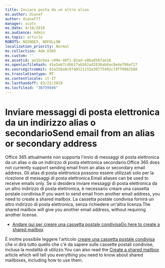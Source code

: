 ```yaml
---
title: Inviare posta da un altro alias
ms.author: dianef
author: dianef77
manager: scotv
ms.date: 4/16/2018
ms.audience: Admin
ms.topic: article
ROBOTS: NOINDEX, NOFOLLOW
localization_priority: Normal
ms.collection: Adm_O365
ms.custom: ''
ms.assetid: aa1bcbea-c09e-40f1-81ad-e86ad567ae16
ms.openlocfilehash: 41e5a67cdbb17ab562ad2830ab0ac0e4e708ef27
ms.sourcegitcommit: 03a156a9c9740521155a30775492c7dff0982588
ms.translationtype: MT
ms.contentlocale: it-IT
ms.lasthandoff: 03/22/2019
ms.locfileid: "30759946"
---
```

# <a name="send-email-from-an-alias-or-secondary-address"></a><span data-ttu-id="b8bc5-102">Inviare messaggi di posta elettronica da un indirizzo alias o secondario</span><span class="sxs-lookup"><span data-stu-id="b8bc5-102">Send email from an alias or secondary address</span></span>

<span data-ttu-id="b8bc5-103">Office 365 attualmente non supporta l'invio di messaggi di posta elettronica da un alias o da un indirizzo di posta elettronica secondario.</span><span class="sxs-lookup"><span data-stu-id="b8bc5-103">Office 365 does not currently support sending email from an alias or secondary email address.</span></span> <span data-ttu-id="b8bc5-104">Gli alias di posta elettronica possono essere utilizzati solo per la ricezione di messaggi di posta elettronica.</span><span class="sxs-lookup"><span data-stu-id="b8bc5-104">Email aliases can be used to receive emails only.</span></span> <span data-ttu-id="b8bc5-105">Se si desidera inviare messaggi di posta elettronica da un altro indirizzo di posta elettronica, è necessario creare una cassetta postale condivisa.</span><span class="sxs-lookup"><span data-stu-id="b8bc5-105">If you want to send email from another email address, you need to create a shared mailbox.</span></span> <span data-ttu-id="b8bc5-106">La cassetta postale condivisa fornirà un altro indirizzo di posta elettronica, senza richiedere un'altra licenza.</span><span class="sxs-lookup"><span data-stu-id="b8bc5-106">The shared mailbox will give you another email address, without requiring another license.</span></span> 
  
- [<span data-ttu-id="b8bc5-107">Andare qui per creare una cassetta postale condivisa</span><span class="sxs-lookup"><span data-stu-id="b8bc5-107">Go here to create a shared mailbox</span></span>](https://portal.office.com/AdminPortal/Home#/AssistedGuide/addemailoptions)
    
<span data-ttu-id="b8bc5-108">È inoltre possibile leggere l'articolo [creare una cassetta postale condivisa](https://support.office.com/article/871a246d-3acd-4bba-948e-5de8be0544c9) che vi dirà tutto quello che c'è da sapere sulle cassette postali condivise, inclusa la modalità di utilizzo.</span><span class="sxs-lookup"><span data-stu-id="b8bc5-108">You can also read the [Create a shared mailbox](https://support.office.com/article/871a246d-3acd-4bba-948e-5de8be0544c9) article which will tell you everything you need to know about shared mailboxes, including how to use them.</span></span> 
  

